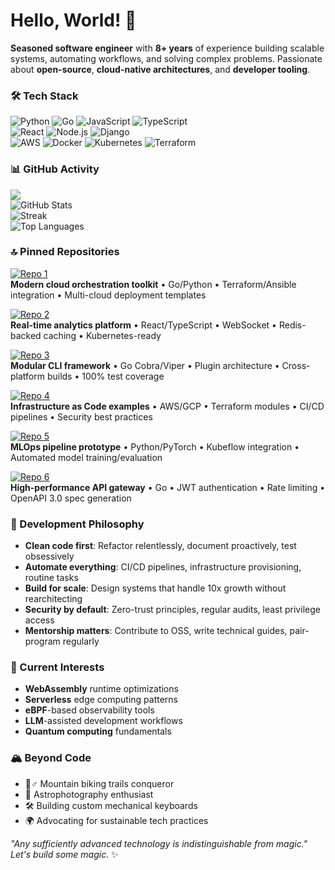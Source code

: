 # Hello, World! 👋  
**Seasoned software engineer** with **8+ years** of experience building scalable systems, automating workflows, and solving complex problems. Passionate about **open-source**, **cloud-native architectures**, and **developer tooling**.  

### 🛠️ Tech Stack  
![Python](https://img.shields.io/badge/Python-3776AB?style=flat&logo=python&logoColor=white)
![Go](https://img.shields.io/badge/Go-00ADD8?style=flat&logo=go&logoColor=white)
![JavaScript](https://img.shields.io/badge/JavaScript-F7DF1E?style=flat&logo=javascript&logoColor=black)
![TypeScript](https://img.shields.io/badge/TypeScript-3178C6?style=flat&logo=typescript&logoColor=white)  
![React](https://img.shields.io/badge/React-61DAFB?style=flat&logo=react&logoColor=black)
![Node.js](https://img.shields.io/badge/Node.js-339933?style=flat&logo=node.js&logoColor=white)
![Django](https://img.shields.io/badge/Django-092E20?style=flat&logo=django&logoColor=white)  
![AWS](https://img.shields.io/badge/AWS-232F3E?style=flat&logo=amazon-aws&logoColor=white)
![Docker](https://img.shields.io/badge/Docker-2496ED?style=flat&logo=docker&logoColor=white)
![Kubernetes](https://img.shields.io/badge/Kubernetes-326CE5?style=flat&logo=kubernetes&logoColor=white)
![Terraform](https://img.shields.io/badge/Terraform-7B42BC?style=flat&logo=terraform&logoColor=white)  

### 📊 GitHub Activity  
![](https://komarev.com/ghpvc/?username=tryggviatlason932&color=blue&style=flat)  
![GitHub Stats](https://github-readme-stats.vercel.app/api?username=tryggviatlason932&show_icons=true&theme=dark&hide_title=true)  
![Streak](https://github-readme-streak-stats.herokuapp.com/?user=tryggviatlason932&theme=dark)  
![Top Languages](https://github-readme-stats.vercel.app/api/top-langs/?username=tryggviatlason932&layout=compact&theme=dark&hide=html,css)  

### 🔝 Pinned Repositories  
[![Repo 1](https://github-readme-stats.vercel.app/api/pin/?username=tryggviatlason932&repo=cloud-orchestrator&theme=dark)](https://github.com/tryggviatlason932/cloud-orchestrator)  
**Modern cloud orchestration toolkit** • Go/Python • Terraform/Ansible integration • Multi-cloud deployment templates  

[![Repo 2](https://github-readme-stats.vercel.app/api/pin/?username=tryggviatlason932&repo=realtime-dashboard&theme=dark)](https://github.com/tryggviatlason932/realtime-dashboard)  
**Real-time analytics platform** • React/TypeScript • WebSocket • Redis-backed caching • Kubernetes-ready  

[![Repo 3](https://github-readme-stats.vercel.app/api/pin/?username=tryggviatlason932&repo=cli-factory&theme=dark)](https://github.com/tryggviatlason932/cli-factory)  
**Modular CLI framework** • Go Cobra/Viper • Plugin architecture • Cross-platform builds • 100% test coverage  

[![Repo 4](https://github-readme-stats.vercel.app/api/pin/?username=tryggviatlason932&repo=devops-playbook&theme=dark)](https://github.com/tryggviatlason932/devops-playbook)  
**Infrastructure as Code examples** • AWS/GCP • Terraform modules • CI/CD pipelines • Security best practices  

[![Repo 5](https://github-readme-stats.vercel.app/api/pin/?username=tryggviatlason932&repo=ml-pipeline&theme=dark)](https://github.com/tryggviatlason932/ml-pipeline)  
**MLOps pipeline prototype** • Python/PyTorch • Kubeflow integration • Automated model training/evaluation  

[![Repo 6](https://github-readme-stats.vercel.app/api/pin/?username=tryggviatlason932&repo=api-gateway&theme=dark)](https://github.com/tryggviatlason932/api-gateway)  
**High-performance API gateway** • Go • JWT authentication • Rate limiting • OpenAPI 3.0 spec generation  

### 🧠 Development Philosophy  
- **Clean code first**: Refactor relentlessly, document proactively, test obsessively  
- **Automate everything**: CI/CD pipelines, infrastructure provisioning, routine tasks  
- **Build for scale**: Design systems that handle 10x growth without rearchitecting  
- **Security by default**: Zero-trust principles, regular audits, least privilege access  
- **Mentorship matters**: Contribute to OSS, write technical guides, pair-program regularly  

### 🌱 Current Interests  
- **WebAssembly** runtime optimizations  
- **Serverless** edge computing patterns  
- **eBPF**-based observability tools  
- **LLM**-assisted development workflows  
- **Quantum computing** fundamentals  

### 🏔️ Beyond Code  
- 🚴♂️ Mountain biking trails conqueror  
- 📸 Astrophotography enthusiast  
- 🛠️ Building custom mechanical keyboards  
- 🌍 Advocating for sustainable tech practices  

*"Any sufficiently advanced technology is indistinguishable from magic."*  
*Let's build some magic.* ✨
